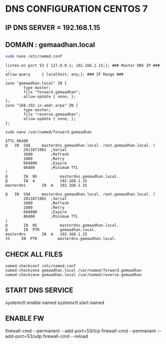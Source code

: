 # DNS CONFIGURATION CENTOS 7

## IP DNS SERVER = 192.168.1.15
## DOMAIN : gemaadhan.local

```bash
sudo nano /etc/named.conf
```
```
listen-on port 53 { 127.0.0.1; 192.168.1.15;}; ### Master DNS IP ###
...
allow-query     { localhost; any;}; ### IP Range ###
...
zone "gemaadhan.local" IN {
        type master;
        file "forward.gemaadhan";
        allow-update { none; };
};
zone "168.192.in-addr.arpa" IN {
        type master;
        file "reverse.gemaadhan";
        allow-update { none; };
};
```

```
sudo nano /var/named/forward.gemaadhan
```
```
$TTL 86400
@   IN  SOA     masterdns.gemaadhan.local. root.gemaadhan.local. (
        2011071001  ;Serial
        3600        ;Refresh
        1800        ;Retry
        604800      ;Expire
        86400       ;Minimum TTL
)
@       IN  NS          masterdns.gemaadhan.local.
@       IN  A           192.168.1.15
masterdns       IN  A   192.168.1.15
```
```
@   IN  SOA     masterdns.gemaadhan.local. root.gemaadhan.local. (
        2011071001  ;Serial
        3600        ;Refresh
        1800        ;Retry
        604800      ;Expire
        86400       ;Minimum TTL
)
@       IN  NS          masterdns.gemaadhan.local.
@       IN  PTR         gemaadhan.local.
masterdns       IN  A   192.168.1.15
15     IN  PTR         masterdns.gemaadhan.local.
```

## CHECK ALL FILES
```
named-checkconf /etc/named.conf
named-checkzone gemaadhan.local /var/named/forward.gemaadhan
named-checkzone gemaadhan.local /var/named/reverse.gemaadhan
```

## START DNS SERVICE
systemctl enable named
systemctl start named

## ENABLE FW 
firewall-cmd --permanent --add-port=53/tcp
firewall-cmd --permanent --add-port=53/udp
firewall-cmd --reload


